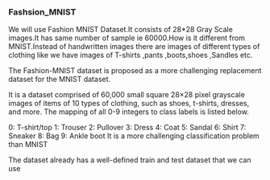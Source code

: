 ### Fashsion_MNIST

We will use Fashion MNIST Dataset.It consists of 28*28 Gray Scale images.It has same number of sample ie 60000.How is it different from MNIST.Instead of handwritten images there are images of different types of clothing like we have images of T-shirts ,pants ,boots,shoes ,Sandles etc.

The Fashion-MNIST dataset is proposed as a more challenging replacement dataset for the MNIST dataset.

It is a dataset comprised of 60,000 small square 28×28 pixel grayscale images of items of 10 types of clothing, such as shoes, t-shirts, dresses, and more. The mapping of all 0-9 integers to class labels is listed below.

0: T-shirt/top
1: Trouser
2: Pullover
3: Dress
4: Coat
5: Sandal
6: Shirt
7: Sneaker
8: Bag
9: Ankle boot
It is a more challenging classification problem than MNIST 

The dataset already has a well-defined train and test dataset that we can use

